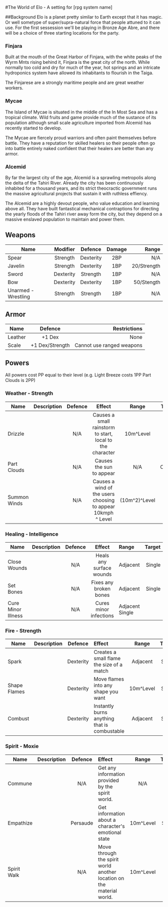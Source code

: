 #The World of Elo - A setting for [rpg system name]

##Background
Elo is a planet pretty similar to Earth except that it has magic. Or well sometype of super/supra-natural force that people attuned to it can use. For the first sessession we'll be playing in Bronze Age Abre, and there will be a choice of three starting locations for the party. 

### Finjara
Built at the mouth of the Great Harbor of Finjara, with the white peaks of the Wyrm Mnts rising behind it, Finjara is the great city of the north. While normally too cold and dry for much of the year, hot springs and an intricate hydroponics system have allowed its inhabitants to flourish in the Taiga. 

The Finjarese are a strongly maritime people and are great weather workers. 

### Mycae
The Island of Mycae is situated in the middle of the In Most Sea and has a tropical climate. Wild fruits and game provide much of the sustance of its population although small scale agriculture imported from Alcemid has recently started to develop. 

The Mycae are fiercely proud warriors and often paint themselves before battle. They have a reputation for skilled healers so their people often go into battle entirely naked confident that their healers are better than any armor. 

### Alcemid
By far the largest city of the age, Alcemid is a sprawling metropolis along the delta of the Tahiri River. Already the city has been continuously inhabited for a thousand years, and its strict theocractic government runs the massive agricultural projects that sustain it with ruthless effiency. 

The Alcemid are a highly devout people, who value education and learning above all. They have built fantastical mechanical contraptions for directing the yearly floods of the Tahiri river away form the city, but they depend on a massive enslaved population to maintain and power them.  

## Weapons

| Name | Modifier | Defence | Damage | Range |
|------|:-------:|:-------:|:------:|------:|
| Spear| Strength| Dexterity| 2BP   | N/A   |
| Javelin | Strength | Dexterity| 1BP | 20/Strength |
| Sword| Dexterity| Strength | 1BP | N/A |
| Bow | Dexterity | Dexterity| 1BP | 50/Stength |
| Unarmed - Wrestling | Strength | Strength | 1BP | N/A |

## Armor
| Name | Defence |Restrictions |
|------|:-------:|------------:|
| Leather | +1 Dex | None |
| Scale | +1 Dex/Strength| Cannot use ranged weapons |

## Powers

All powers cost PP equal to their level (e.g. Light Breeze costs 1PP Part Clouds is 2PP)

### Weather - Strength
| Name | Description | Defence | Effect | Range | Target |
|------|:-----------:|:-------:|:------:|:-----:|-------:|
| Drizzle | | N/A | Causes a small rainstorm to start, local to the character | 10m^Level | Area |
| Part Clouds | | N/A | Causes the sun to appear | N/A | Clouds | 
| Summon Winds | | N/A | Causes a wind of the users choosing to appear 10kmph ^ Level | (10m^2)^Level | Area |

### Healing - Intelligence
| Name | Description | Defence  | Effect  | Range  | Target | 
|------|:-----------:|:--------:|:-------:|:-------|-------:|
| Close Wounds | | N/A | Heals any surface wounds | Adjacent | Single |A
| Set Bones | | N/A | Fixes any broken bones | Adjacent | Single |
| Cure Minor Illness | | N/A | Cures minor infections | Adjacent Single |

### Fire - Strength
| Name | Description | Defence | Effect | Range | Target |
|------|:-----------:|:-------:|:-------|:-----:|-------:|
| Spark | | Dexterity | Creates a small flame the size of a match | Adjacent | Single |
| Shape Flames | | Dexterity | Move flames into any shape you want | 10m^Level | Single |
| Combust | | Dexterity | Instantly burns anything that is combustable | Adjacent | Single |

### Spirit - Moxie
| Name | Description | Defence | Effect | Range | Target |
|------|:-----------:|:-------:|:-------|:-----:|-------:|
| Commune | | N/A | Get any information provided by the spirit world. | N/A | N/A |
| Empathize | | Persaude | Get information about a character's emotional state | 10m^Level | Single |
| Spirit Walk | | N/A | Move through the spirit world another location on the material world. | 10m^Level | N/A |